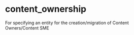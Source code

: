 # content_ownership
For specifying an entity for the creation/migration of Content Owners/Content SME
